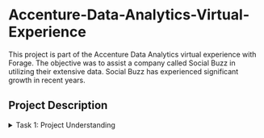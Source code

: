 # Accenture-Data-Analytics-Virtual-Experience
This project is part of the Accenture Data Analytics virtual experience with Forage. The objective was to assist a company called Social Buzz in utilizing their extensive data. Social Buzz has experienced significant growth in recent years.
## Project Description

<details><summary>Task 1: Project Understanding</summary> <br>

<details><summary>Task 2: Data Cleaning & Modeling</summary> <br>
  
<details><summary>Task 3: Data Visualization & Storytelling</summary> <br>


# Futher Resources
[Googlesheet]()
[Slide]()
